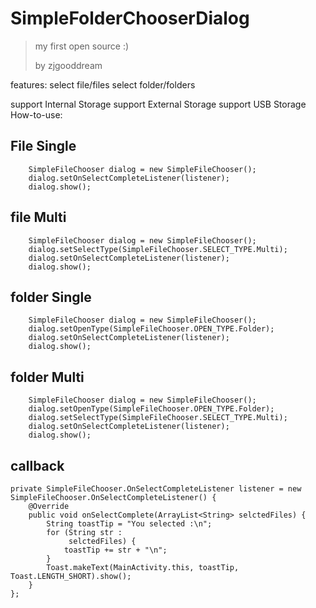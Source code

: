 # SimpleFolderChooserDialog

> my first open source :)
>
> by zjgooddream


features:
  select file/files
  select folder/folders
        
  support Internal Storage
  support External Storage
  support USB Storage
How-to-use:

## File Single
        SimpleFileChooser dialog = new SimpleFileChooser();
        dialog.setOnSelectCompleteListener(listener);
        dialog.show();

## file Multi
        SimpleFileChooser dialog = new SimpleFileChooser();
        dialog.setSelectType(SimpleFileChooser.SELECT_TYPE.Multi);
        dialog.setOnSelectCompleteListener(listener);
        dialog.show();
        
## folder Single
        SimpleFileChooser dialog = new SimpleFileChooser();
        dialog.setOpenType(SimpleFileChooser.OPEN_TYPE.Folder);
        dialog.setOnSelectCompleteListener(listener);
        dialog.show();

## folder Multi
        SimpleFileChooser dialog = new SimpleFileChooser();
        dialog.setOpenType(SimpleFileChooser.OPEN_TYPE.Folder);
        dialog.setSelectType(SimpleFileChooser.SELECT_TYPE.Multi);
        dialog.setOnSelectCompleteListener(listener);
        dialog.show();

## callback

    private SimpleFileChooser.OnSelectCompleteListener listener = new SimpleFileChooser.OnSelectCompleteListener() {
        @Override
        public void onSelectComplete(ArrayList<String> selctedFiles) {
            String toastTip = "You selected :\n";
            for (String str :
                 selctedFiles) {
                toastTip += str + "\n";
            }
            Toast.makeText(MainActivity.this, toastTip, Toast.LENGTH_SHORT).show();
        }
    };
